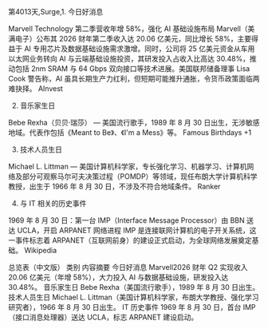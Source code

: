 第4013天,Surge,1. 今日好消息

Marvell Technology 第二季营收年增 58%，强化 AI 基础设施布局
Marvell（美满电子）公布其 2026 财年第二季收入达 20.06 亿美元，同比增长 58%，主要得益于 AI 专用芯片及数据基础设施需求激增。同时，公司将 25 亿美元资金从车用以太网业务转向 AI 与云端基础设施投资，其研发投入占收入比高达 30.48%，推动包括 2nm SRAM 与 64 Gbps 双向接口等技术进展。美国联邦储备理事 Lisa Cook 警告称，AI 虽具长期生产力红利，但短期可能推升通胀，令货币政策面临两难抉择。
AInvest

2. 音乐家生日

Bebe Rexha（贝贝·瑞莎） — 美国流行歌手，1989 年 8 月 30 日出生，无涉敏感地域。代表作包括《Meant to Be》、《I'm a Mess》等。
Famous Birthdays
+1

3. 技术人员生日

Michael L. Littman — 美国计算机科学家，专长强化学习、机器学习、计算机网络及部分可观察马尔可夫决策过程（POMDP）等领域，现任布朗大学计算机科学教授，出生于 1966 年 8 月 30 日，不涉及不符合地域条件。
Ranker

4. 与 IT 相关的历史事件

1969 年 8 月 30 日：第一台 IMP（Interface Message Processor）由 BBN 送达 UCLA，开启 ARPANET 网络进程
IMP 是连接联网计算机的电子开关系统，这一事件标志着 ARPANET（互联网前身）的建设正式启动，为全球网络发展奠定基础。
Wikipedia

总览表（中文版）
类别	内容摘要
今日好消息	Marvell2026 财年 Q2 实现收入 20.06 亿美元（年增 58%），大力投入 AI 与数据基础设施，研发投入达 30.48%。
音乐家生日	Bebe Rexha（美国流行歌手），1989 年 8 月 30 日出生。
技术人员生日	Michael L. Littman（美国计算机科学家，布朗大学教授、强化学习研究者），1966 年 8 月 30 日出生。
IT 历史事件	1969 年 8 月 30 日，首台 IMP（接口消息处理器）送达 UCLA，标志 ARPANET 建设启动。